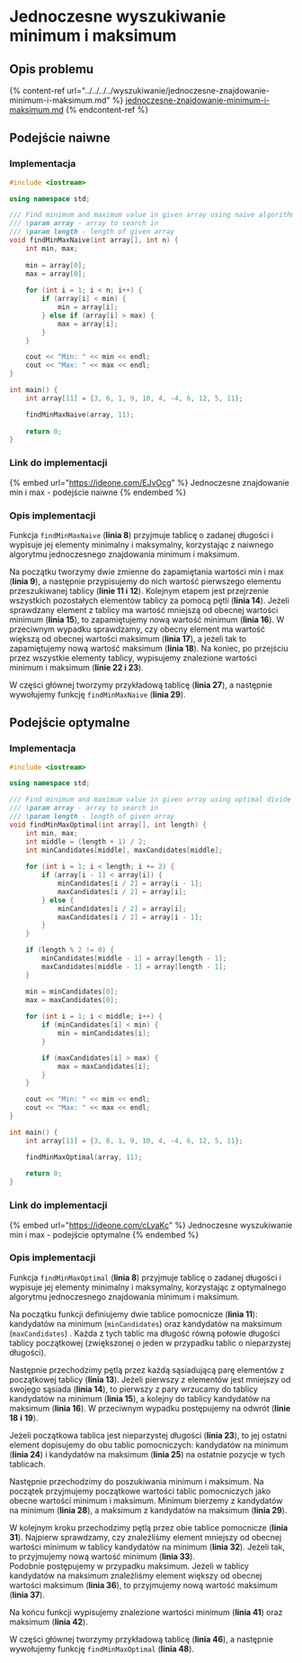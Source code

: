 # Jednoczesne wyszukiwanie minimum i maksimum

## Opis problemu

{% content-ref url="../../../../wyszukiwanie/jednoczesne-znajdowanie-minimum-i-maksimum.md" %}
[jednoczesne-znajdowanie-minimum-i-maksimum.md](../../../../wyszukiwanie/jednoczesne-znajdowanie-minimum-i-maksimum.md)
{% endcontent-ref %}

## Podejście naiwne

### Implementacja

```cpp
#include <iostream>

using namespace std;

/// Find minimum and maximum value in given array using naive algorithm
/// \param array - array to search in
/// \param length - length of given array
void findMinMaxNaive(int array[], int n) {
    int min, max;
    
    min = array[0];
    max = array[0];
    
    for (int i = 1; i < n; i++) {
        if (array[i] < min) {
            min = array[i];
        } else if (array[i] > max) {
            max = array[i];
        }
    }

    cout << "Min: " << min << endl;
    cout << "Max: " << max << endl;
}

int main() {
    int array[11] = {3, 6, 1, 9, 10, 4, -4, 6, 12, 5, 11};

    findMinMaxNaive(array, 11);
    
    return 0;
}
```

### Link do implementacji

{% embed url="https://ideone.com/EJvOcg" %}
Jednoczesne znajdowanie min i max - podejście naiwne 
{% endembed %}

### Opis implementacji

Funkcja `findMinMaxNaive` (**linia 8**) przyjmuje tablicę o zadanej długości i wypisuje jej elementy minimalny i maksymalny, korzystając z naiwnego algorytmu jednoczesnego znajdowania minimum i maksimum.

Na początku tworzymy dwie zmienne do zapamiętania wartości min i max (**linia 9**), a następnie przypisujemy do nich wartość pierwszego elementu przeszukiwanej tablicy (**linie 11 i** **12**). Kolejnym etapem jest przejrzenie wszystkich pozostałych elementów tablicy za pomocą pętli (**linia 14**). Jeżeli sprawdzany element z tablicy ma wartość mniejszą od obecnej wartości minimum (**linia 15**), to zapamiętujemy nową wartość minimum (**linia 16**). W przeciwnym wypadku sprawdzamy, czy obecny element ma wartość większą od obecnej wartości maksimum (**linia 17**), a jeżeli tak to zapamiętujemy nową wartość maksimum (**linia 18**). Na koniec, po przejściu przez wszystkie elementy tablicy, wypisujemy znalezione wartości minimum i maksimum (**linie 22 i 23**).

W części głównej tworzymy przykładową tablicę (**linia 27**), a następnie wywołujemy funkcję `findMinMaxNaive` (**linia 29**).

## Podejście optymalne

### Implementacja

```cpp
#include <iostream>

using namespace std;

/// Find minimum and maximum value in given array using optimal divide and conquer algorithm
/// \param array - array to search in
/// \param length - length of given array
void findMinMaxOptimal(int array[], int length) {
    int min, max;
    int middle = (length + 1) / 2;
    int minCandidates[middle], maxCandidates[middle];
    
    for (int i = 1; i < length; i += 2) {
        if (array[i - 1] < array[i]) {
            minCandidates[i / 2] = array[i - 1];
            maxCandidates[i / 2] = array[i];
        } else {
            minCandidates[i / 2] = array[i];
            maxCandidates[i / 2] = array[i - 1];
        }
    }

    if (length % 2 != 0) {
        minCandidates[middle - 1] = array[length - 1];
        maxCandidates[middle - 1] = array[length - 1];
    }

    min = minCandidates[0];
    max = maxCandidates[0];
    
    for (int i = 1; i < middle; i++) {
        if (minCandidates[i] < min) {
            min = minCandidates[i];
        }

        if (maxCandidates[i] > max) {
            max = maxCandidates[i];
        }
    }

    cout << "Min: " << min << endl;
    cout << "Max: " << max << endl;
}

int main() {
    int array[11] = {3, 6, 1, 9, 10, 4, -4, 6, 12, 5, 11};

    findMinMaxOptimal(array, 11);
    
    return 0;
}
```

### Link do implementacji

{% embed url="https://ideone.com/cLyaKc" %}
Jednoczesne wyszukiwanie min i max - podejście optymalne
{% endembed %}

### Opis implementacji

Funkcja `findMinMaxOptimal` (**linia 8**) przyjmuje tablicę o zadanej długości i wypisuje jej elementy minimalny i maksymalny, korzystając z optymalnego algorytmu jednoczesnego znajdowania minimum i maksimum.

Na początku funkcji definiujemy dwie tablice pomocnicze (**linia 11**): kandydatów na minimum (`minCandidates`) oraz kandydatów na maksimum (`maxCandidates`) . Każda z tych tablic ma długość równą połowie długości tablicy początkowej (zwiększonej o jeden w przypadku tablic o nieparzystej długości).

Następnie przechodzimy pętlą przez każdą sąsiadującą parę elementów z początkowej tablicy (**linia 13**). Jeżeli pierwszy z elementów jest mniejszy od swojego sąsiada (**linia 14**), to pierwszy z pary wrzucamy do tablicy kandydatów na minimum (**linia 15**), a kolejny do tablicy kandydatów na maksimum (**linia 16**). W przeciwnym wypadku postępujemy na odwrót (**linie 18** **i** **19**).

Jeżeli początkowa tablica jest nieparzystej długości (**linia 23**), to jej ostatni element dopisujemy do obu tablic pomocniczych: kandydatów na minimum (**linia 24**) i kandydatów na maksimum (**linia 25**) na ostatnie pozycje w tych tablicach.

Następnie przechodzimy do poszukiwania minimum i maksimum. Na początek przyjmujemy początkowe wartości tablic pomocniczych jako obecne wartości minimum i maksimum. Minimum bierzemy z kandydatów na minimum (**linia 28**), a maksimum z kandydatów na maksimum (**linia 29**).

W kolejnym kroku przechodzimy pętlą przez obie tablice pomocnicze (**linia 31**). Najpierw sprawdzamy, czy znaleźliśmy element mniejszy od obecnej wartości minimum w tablicy kandydatów na minimum (**linia 32**). Jeżeli tak, to przyjmujemy nową wartość minimum (**linia 33**).\
Podobnie postępujemy w przypadku maksimum. Jeżeli w tablicy kandydatów na maksimum znaleźliśmy element większy od obecnej wartości maksimum (**linia 36**), to przyjmujemy nową wartość maksimum (**linia 37**).

Na końcu funkcji wypisujemy znalezione wartości minimum (**linia 41**) oraz maksimum (**linia 42**).

W części głównej tworzymy przykładową tablicę (**linia 46**), a następnie wywołujemy funkcję `findMinMaxOptimal` (**linia 48**).
